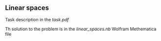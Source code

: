 ## Linear spaces

Task description in the *task.pdf*  

Th solution to the problem is in the *linear_spaces.nb* Wolfram Methematica file